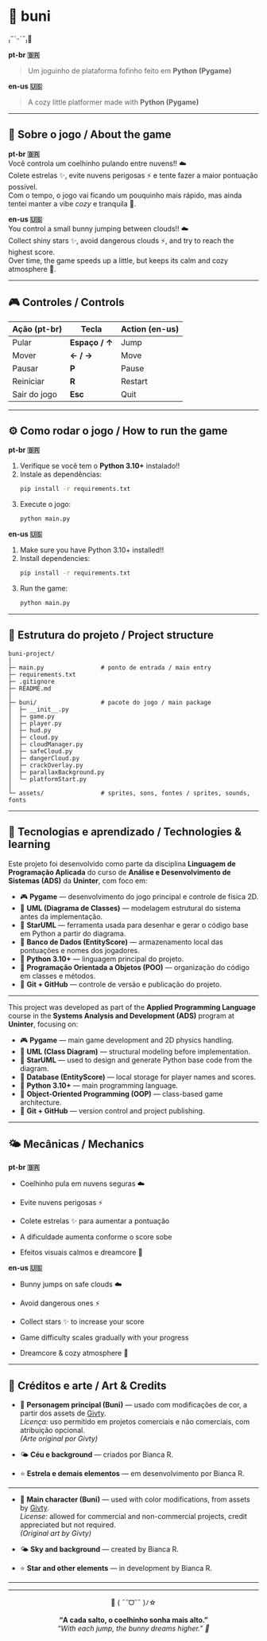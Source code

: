 # 🤍 buni

₍˶ˊᵕˋ˵₎💭

**pt-br 🇧🇷**  
> Um joguinho de plataforma fofinho feito em **Python (Pygame)**

**en-us 🇺🇸**  
> A cozy little platformer made with **Python (Pygame)**

---

## 🤍 Sobre o jogo / About the game

**pt-br 🇧🇷**  
Você controla um coelhinho pulando entre nuvens!! ☁️  
Colete estrelas ✨, evite nuvens perigosas ⚡ e tente fazer a maior pontuação possível.  
Com o tempo, o jogo vai ficando um pouquinho mais rápido, mas ainda tentei manter a vibe *cozy* e tranquila 🌙.

**en-us 🇺🇸**  
You control a small bunny jumping between clouds!! ☁️  
Collect shiny stars ✨, avoid dangerous clouds ⚡, and try to reach the highest score.  
Over time, the game speeds up a little, but keeps its calm and cozy atmosphere 🌙.

---

## 🎮 Controles / Controls

| Ação (pt-br) | Tecla | Action (en-us) |
|---------------|--------|----------------|
| Pular | **Espaço / ↑** | Jump |
| Mover | **← / →** | Move |
| Pausar | **P** | Pause |
| Reiniciar | **R** | Restart |
| Sair do jogo | **Esc** | Quit |

---

## ⚙️ Como rodar o jogo / How to run the game

**pt-br 🇧🇷**
1. Verifique se você tem o **Python 3.10+** instalado!! 
2. Instale as dependências:
   ```bash
   pip install -r requirements.txt
   ```
3. Execute o jogo:
   ```bash
   python main.py
   ```
   
**en-us 🇺🇸**
1. Make sure you have Python 3.10+ installed!! 
2. Install dependencies:
   ```bash
   pip install -r requirements.txt
3. Run the game:
   ```bash
   python main.py
   ```
   
---

## 🧩 Estrutura do projeto / Project structure

```text
buni-project/
│
├─ main.py                # ponto de entrada / main entry
├─ requirements.txt
├─ .gitignore
├─ README.md
│
├─ buni/                  # pacote do jogo / main package
│  ├─ __init__.py
│  ├─ game.py
│  ├─ player.py
│  ├─ hud.py
│  ├─ cloud.py
│  ├─ cloudManager.py
│  ├─ safeCloud.py
│  ├─ dangerCloud.py
│  ├─ crackOverlay.py
│  ├─ parallaxBackground.py
│  └─ platformStart.py
│
└─ assets/                # sprites, sons, fontes / sprites, sounds, fonts
 ```

---

## 💾 Tecnologias e aprendizado / Technologies & learning

Este projeto foi desenvolvido como parte da disciplina **Linguagem de Programação Aplicada** do curso de **Análise e Desenvolvimento de Sistemas (ADS)** da **Uninter**, com foco em:

- 🎮 **Pygame** — desenvolvimento do jogo principal e controle de física 2D.  
- 🧱 **UML (Diagrama de Classes)** — modelagem estrutural do sistema antes da implementação.  
- 🧩 **StarUML** — ferramenta usada para desenhar e gerar o código base em Python a partir do diagrama.  
- 💾 **Banco de Dados (EntityScore)** — armazenamento local das pontuações e nomes dos jogadores.  
- 🐍 **Python 3.10+** — linguagem principal do projeto.  
- 🧠 **Programação Orientada a Objetos (POO)** — organização do código em classes e métodos.  
- 🧵 **Git + GitHub** — controle de versão e publicação do projeto.  

---

This project was developed as part of the **Applied Programming Language** course in the **Systems Analysis and Development (ADS)** program at **Uninter**, focusing on:

- 🎮 **Pygame** — main game development and 2D physics handling.  
- 🧱 **UML (Class Diagram)** — structural modeling before implementation.  
- 🧩 **StarUML** — used to design and generate Python base code from the diagram.  
- 💾 **Database (EntityScore)** — local storage for player names and scores.  
- 🐍 **Python 3.10+** — main programming language.  
- 🧠 **Object-Oriented Programming (OOP)** — class-based game architecture.  
- 🧵 **Git + GitHub** — version control and project publishing.

---

## 🌤️ Mecânicas / Mechanics

**pt-br 🇧🇷**

- Coelhinho pula em nuvens seguras ☁️

- Evite nuvens perigosas ⚡

- Colete estrelas ✨ para aumentar a pontuação

- A dificuldade aumenta conforme o score sobe

- Efeitos visuais calmos e dreamcore 💫

**en-us 🇺🇸**

- Bunny jumps on safe clouds ☁️

- Avoid dangerous ones ⚡

- Collect stars ✨ to increase your score

- Game difficulty scales gradually with your progress

- Dreamcore & cozy atmosphere 💫

---

## 🎀 Créditos e arte / Art & Credits

- 🐰 **Personagem principal (Buni)** — usado com modificações de cor, a partir dos assets de [Givty](https://givty.itch.io/).  
  *Licença:* uso permitido em projetos comerciais e não comerciais, com atribuição opcional.  
  *(Arte original por Givty)*  


- 🌤️ **Céu e background** — criados por Bianca R.  
- ⭐ **Estrela e demais elementos** — em desenvolvimento por Bianca R.  

---

- 🐰 **Main character (Buni)** — used with color modifications, from assets by [Givty](https://givty.itch.io/).  
  *License:* allowed for commercial and non-commercial projects, credit appreciated but not required.  
  *(Original art by Givty)*  


- 🌤️ **Sky and background** — created by Bianca R.  
- ⭐ **Star and other elements** — in development by Bianca R.

---

---

<p align="center">
  🐇 ( ˶ˆᗜˆ˵ )ﾉ☆  
  <br><br>
  <strong>“A cada salto, o coelhinho sonha mais alto.”</strong>  
  <br>
  <em>“With each jump, the bunny dreams higher.” 🌙</em>
</p>
